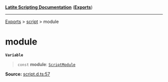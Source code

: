 [**Latite Scripting Documentation**](../../README.md) ([**Exports**](../../exports.md))

---

[Exports](../../exports.md) > [script](../index.md) > module

# module

**`Variable`**

> `const` **module**: [`ScriptModule`](../interfaces/interface.ScriptModule.md)

**Source:** [script.d.ts:57](https://github.com/LatiteScripting/latitescripting.github.io/blob/271604a/definitions/script.d.ts#L57)
